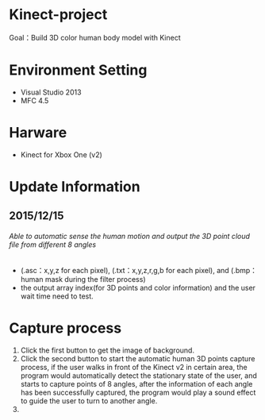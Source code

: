 # Kinect-project
Goal：Build 3D color human body model with Kinect

# Environment Setting
- Visual Studio 2013
- MFC 4.5

# Harware 
- Kinect for Xbox One (v2)

# Update Information
## 2015/12/15 
###### Able to automatic sense the human motion and output the 3D point cloud file from different 8 angles
- (.asc：x,y,z for each pixel), (.txt：x,y,z,r,g,b for each pixel), and (.bmp：human mask during the filter process)
- the output array index(for 3D points and color information) and the user wait time need to test.

# Capture process
1. Click the first button to get the image of background.
2. Click the second button to start the automatic human 3D points capture process, if the user walks in front of the Kinect v2 in certain area, the program would automatically detect the stationary state of the user, and starts to capture points of 8 angles, after the information of each angle has been successfully captured, the program would play a sound effect to guide the user to turn to another angle.
3. 
